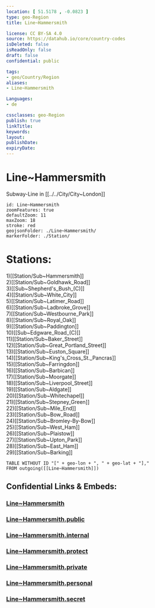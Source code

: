 ```yaml
---
location: [ 51.5178 , -0.0823 ] 
type: geo-Region
title: Line~Hammersmith

license: CC BY-SA 4.0
source: https://datahub.io/core/country-codes
isDeleted: false
isReadOnly: false
draft: false
confidential: public

tags:
- geo/Country/Region
aliases:
- Line~Hammersmith

Languages:
- de

cssclasses: geo-Region
publish: true
linkTitle: 
keywords: 
layout: 
publishDate: 
expiryDate: 
---
```


# Line~Hammersmith

Subway-Line in [[../../City/City~London]] 


```leaflet
id: Line~Hammersmith
zoomFeatures: true 
defaultZoom: 11 
maxZoom: 18
stroke: red
geojsonFolder: ./Line~Hammersmith/
markerFolder: ./Station/
```


# Stations:
1)[[Station/Sub~Hammersmith]]  
2)[[Station/Sub~Goldhawk_Road]]  
3)[[Sub~Shepherd's_Bush_(C)]]  
4)[[Station/Sub~White_City]]  
5)[[Station/Sub~Latimer_Road]]  
6)[[Station/Sub~Ladbroke_Grove]]  
7)[[Station/Sub~Westbourne_Park]]  
8)[[Station/Sub~Royal_Oak]]  
9)[[Station/Sub~Paddington]]  
10)[[Sub~Edgware_Road_(C)]]  
11)[[Station/Sub~Baker_Street]]  
12)[[Station/Sub~Great_Portland_Street]]  
13)[[Station/Sub~Euston_Square]]  
14)[[Station/Sub~King's_Cross_St._Pancras]]  
15)[[Station/Sub~Farringdon]]  
16)[[Station/Sub~Barbican]]  
17)[[Station/Sub~Moorgate]]  
18)[[Station/Sub~Liverpool_Street]]  
19)[[Station/Sub~Aldgate]]  
20)[[Station/Sub~Whitechapel]]  
21)[[Station/Sub~Stepney_Green]]  
22)[[Station/Sub~Mile_End]]  
23)[[Station/Sub~Bow_Road]]  
24)[[Station/Sub~Bromley-By-Bow]]  
25)[[Station/Sub~West_Ham]]  
26)[[Station/Sub~Plaistow]]  
27)[[Station/Sub~Upton_Park]]  
28)[[Station/Sub~East_Ham]]  
29)[[Station/Sub~Barking]]  

```dataview
TABLE WITHOUT ID "[" + geo-lon + ", " + geo-lat + "],"
FROM outgoing([[Line~Hammersmith]])
```


## Confidential Links & Embeds: 

### [Line~Hammersmith](/_Standards/Earth/Continent/Europe/Europe~North/UK/England/Regions~England/London,Greater/cities~GreaterLondon/Underground/Line~Hammersmith.md) 

### [Line~Hammersmith.public](/_public/Earth/Continent/Europe/Europe~North/UK/England/Regions~England/London,Greater/cities~GreaterLondon/Underground/Line~Hammersmith.public.md) 

### [Line~Hammersmith.internal](/_internal/Earth/Continent/Europe/Europe~North/UK/England/Regions~England/London,Greater/cities~GreaterLondon/Underground/Line~Hammersmith.internal.md) 

### [Line~Hammersmith.protect](/_protect/Earth/Continent/Europe/Europe~North/UK/England/Regions~England/London,Greater/cities~GreaterLondon/Underground/Line~Hammersmith.protect.md) 

### [Line~Hammersmith.private](/_private/Earth/Continent/Europe/Europe~North/UK/England/Regions~England/London,Greater/cities~GreaterLondon/Underground/Line~Hammersmith.private.md) 

### [Line~Hammersmith.personal](/_personal/Earth/Continent/Europe/Europe~North/UK/England/Regions~England/London,Greater/cities~GreaterLondon/Underground/Line~Hammersmith.personal.md) 

### [Line~Hammersmith.secret](/_secret/Earth/Continent/Europe/Europe~North/UK/England/Regions~England/London,Greater/cities~GreaterLondon/Underground/Line~Hammersmith.secret.md)

